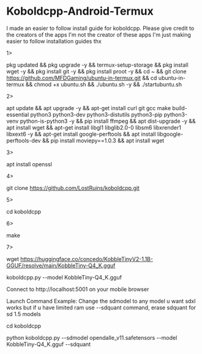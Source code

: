 # Koboldcpp-Android-Termux
I made an easier to follow install guide for koboldcpp. Please give credit to the creators of the apps I'm not the creator of these apps I'm just making easier to follow installation guides thx




1>


pkg updated && pkg upgrade -y && termux-setup-storage && pkg install wget -y && pkg install git -y && pkg install proot -y && cd ~ && git clone https://github.com/MFDGaming/ubuntu-in-termux.git && cd ubuntu-in-termux && chmod +x ubuntu.sh && ./ubuntu.sh -y && ./startubuntu.sh

2>

apt update && apt upgrade -y && apt-get install curl git gcc make build-essential python3 python3-dev python3-distutils python3-pip python3-venv python-is-python3 -y && pip install ffmpeg && apt dist-upgrade -y && apt install wget && apt-get install libgl1 libglib2.0-0 libsm6 libxrender1 libxext6 -y && apt-get install google-perftools &&
apt install libgoogle-perftools-dev && pip install moviepy==1.0.3 && apt install wget

3>

apt install openssl

4>

git clone https://github.com/LostRuins/koboldcpp.git

5>

cd koboldcpp
 
 6>
 
make

7>

wget https://huggingface.co/concedo/KobbleTinyV2-1.1B-GGUF/resolve/main/KobbleTiny-Q4_K.gguf


koboldcpp.py --model KobbleTiny-Q4_K.gguf



Connect to http://localhost:5001 on your mobile browser


Launch Command Example: Change the sdmodel to any model u want sdxl works but if u have limited ram use --sdquant command, erase sdquant for sd 1.5 models


cd koboldcpp

python koboldcpp.py --sdmodel opendalle_v11.safetensors --model KobbleTiny-Q4_K.gguf --sdquant

